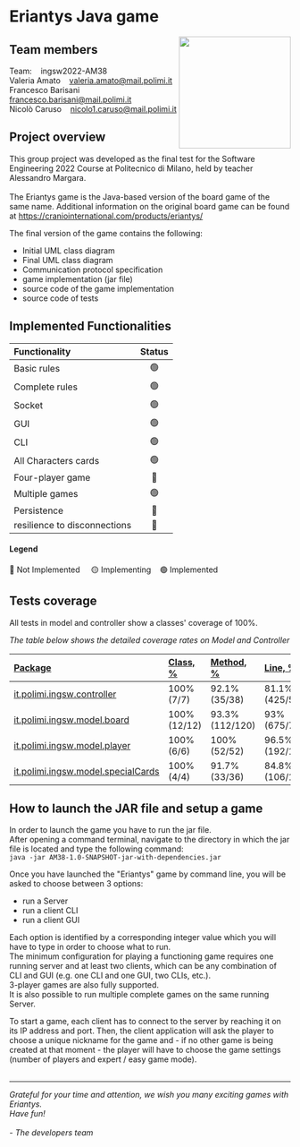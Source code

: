 # Eriantys Java game

<!DOCTYPE html>

<img src="https://www.craniocreations.it/wp-content/uploads/2021/06/Eriantys_scatolaFrontombra-600x600.png" width=200px height=200 px align="right" />

## Team members
Team: &nbsp;&nbsp; ingsw2022-AM38 <br />
Valeria Amato &nbsp;&nbsp; valeria.amato@mail.polimi.it <br />
Francesco Barisani &nbsp;&nbsp; francesco.barisani@mail.polimi.it <br />
Nicolò Caruso &nbsp;&nbsp; nicolo1.caruso@mail.polimi.it <br />

## Project overview
This group project was developed as the final test for the Software Engineering 2022 Course at Politecnico di Milano, held by teacher Alessandro Margara. <br />  
The Eriantys game is the Java-based version of the board game of the same name.
Additional information on the original board game can be found at https://craniointernational.com/products/eriantys/ <br />

The final version of the game contains the following:
* Initial UML class diagram
* Final UML class diagram
* Communication protocol specification
* game implementation (jar file)
* source code of the game implementation
* source code of tests

## Implemented Functionalities

| Functionality                | Status |
|:-----------------------------|:------:|
| Basic rules                  |   🟢   |
| Complete rules               |   🟢   |
| Socket                       |   🟢   |
| GUI                          |   🟢   |
| CLI                          |   🟢   |
| All Characters cards         |   🟢   |
| Four-player game             |   🔴   |
| Multiple games               |   🟢   |
| Persistence                  |   🔴   |
| resilience to disconnections |  🔴    |

#### Legend

🔴 Not Implemented &nbsp;&nbsp;&nbsp;&nbsp;🟡 Implementing&nbsp;&nbsp;&nbsp;&nbsp;🟢 Implemented

## Tests coverage
All tests in model and controller show a classes' coverage of 100%.

*The table below shows the detailed coverage rates on Model and Controller*

|[Package](index_SORT_BY_NAME_DESC.html)|[Class, %](index_SORT_BY_CLASS.html)|[Method, %](index_SORT_BY_METHOD.html)|[Line, %](index_SORT_BY_LINE.html)|
|:----|:----|:----|:----|
|[it.polimi.ingsw.controller](ns-8/index.html)|<span class="percent">    100%  </span>  <span class="absValue">    (7/7)  </span>|<span class="percent">    92.1%  </span>  <span class="absValue">    (35/38)  </span>|<span class="percent">    81.1%  </span>  <span class="absValue">    (425/524)  </span>|
|[it.polimi.ingsw.model.board](ns-b/index.html)|<span class="percent">    100%  </span>  <span class="absValue">    (12/12)  </span>|<span class="percent">    93.3%  </span>  <span class="absValue">    (112/120)  </span>|<span class="percent">    93%  </span>  <span class="absValue">    (675/726)  </span>|
|[it.polimi.ingsw.model.player](ns-c/index.html)|<span class="percent">    100%  </span>  <span class="absValue">    (6/6)  </span>|<span class="percent">    100%  </span>  <span class="absValue">    (52/52)  </span>|<span class="percent">    96.5%  </span>  <span class="absValue">    (192/199)  </span>|
|[it.polimi.ingsw.model.specialCards](ns-d/index.html)|<span class="percent">    100%  </span>  <span class="absValue">    (4/4)  </span>|<span class="percent">    91.7%  </span>  <span class="absValue">    (33/36)  </span>|<span class="percent">    84.8%  </span>  <span class="absValue">    (106/125)  </span>|




## How to launch the JAR file and setup a game
In order to launch the game you have to run the jar file. <br/>
After opening a command terminal, navigate to the directory in which the jar file is located and type the following command:<br/>
` java -jar AM38-1.0-SNAPSHOT-jar-with-dependencies.jar `

Once you have launched the "Eriantys" game by command line, you will be asked to choose between 3 options:<br/>
* run a Server
* run a client CLI
* run a client GUI <br/>

Each option is identified by a corresponding integer value which you will have to type in order to choose what to run. <br/>
The minimum configuration for playing a functioning game requires one running server and at least two clients, which can be any combination of CLI and GUI (e.g. one CLI and one GUI, two CLIs, etc.). <br/>
3-player games are also fully supported. <br/>
It is also possible to run multiple complete games on the same running Server. <br/>

To start a game, each client has to connect to the server by reaching it on its IP address and port. Then, the client application will ask the player to choose a unique nickname for the game and - if no other game is being created at that moment - the player will have to choose the game settings (number of players and expert / easy game mode).<br/><br/>

---
*Grateful for your time and attention, we wish you many exciting games with Eriantys.<br/> Have fun!* <br/><br/>
*- The developers team*



